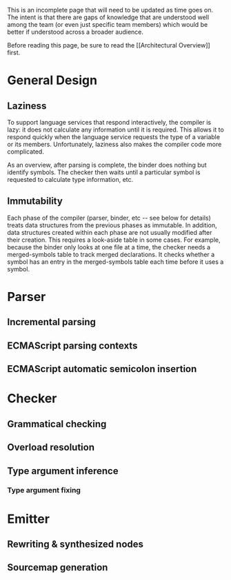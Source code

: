This is an incomplete page that will need to be updated as time goes on. The intent is that there are gaps of knowledge that are understood well among the team (or even just specific team members) which would be better if understood across a broader audience.

Before reading this page, be sure to read the [[Architectural Overview]] first.

# General Design

## Laziness

To support language services that respond interactively, the compiler is lazy: it does not calculate any information until it is required.
This allows it to respond quickly when the language service requests the type of a variable or its members.
Unfortunately, laziness also makes the compiler code more complicated.

As an overview, after parsing is complete, the binder does nothing but identify symbols.
The checker then waits until a particular symbol is requested to calculate type information, etc.

## Immutability

Each phase of the compiler (parser, binder, etc -- see below for details) treats data structures from the previous phases as immutable.
In addition, data structures created within each phase are not usually modified after their creation.
This requires a look-aside table in some cases.
For example, because the binder only looks at one file at a time, the checker needs a merged-symbols table to track merged declarations. 
It checks whether a symbol has an entry in the merged-symbols table each time before it uses a symbol.

# Parser

## Incremental parsing

## ECMAScript parsing contexts

## ECMAScript automatic semicolon insertion

# Checker

## Grammatical checking

## Overload resolution

## Type argument inference

### Type argument fixing

# Emitter

## Rewriting & synthesized nodes

## Sourcemap generation